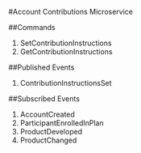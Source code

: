 #Account  Contributions Microservice

##Commands
1. SetContributionInstructions
2. GetContributionInstructions

##Published Events
1. ContributionInstructionsSet

##Subscribed Events
1. AccountCreated
2. ParticipantEnrolledInPlan
3. ProductDeveloped
4. ProductChanged
